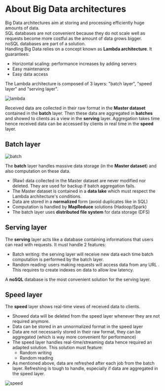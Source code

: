 # About Big Data architectures

Big Data architectures aim at storing and processing efficiently huge amounts of data.  
SQL databases are not convenient because they do not scale well as requests become more costful as the amount of data grows bigger.   
noSQL databases are part of a solution.  
Handling Big Data relies on a concept known as **Lambda architecture**. It guarantees: 
- Horizontal scaling: performance increases by adding servers
- Easy maintenance
- Easy data access

The Lambda architecture is composed of 3 layers: "batch layer",  "speed layer" and "serving layer".

![lambda](https://user.oc-static.com/upload/2017/12/14/15132725019668_lambda.jpeg)

Received data are collected in their raw format in the **Master dataset** contained in the **batch** layer. Then these data are aggregated in **batches** and showed to clients as a view in the **serving** layer. Aggregation takes time hence received data can be accessed by clients in real time in the **speed** layer.

## Batch layer 
![batch](https://user.oc-static.com/upload/2017/12/17/1513541028761_batch_layer.jpeg)

The **batch** layer handles massive data storage (in the **Master dataset**) and also computation on these data.
- (Raw) data collected in the Master dataset are never modified nor deleted. They are used for backup if batch aggregation fails.  
- The Master dataset is contained in a **data lake** which must respect the Lambda architecture's conditions.  
- Data are stored in a **normalized** form (avoid duplicates like in SQL)
- Computation is handled by **MapReduce** solutions (Hadoop/Spark)
- The batch layer uses **distributed file system** for data storage (DFS)

## Serving layer

The **serving** layer acts like a database containing informations that users can read with requests. It must handle 2 features:
- Batch writing: the serving layer will receive new data each time batch computation is performed by the batch layer.
- Random reading: users making requests will access data from any URL . This requires to create indexes on data to allow low latency.

A **noSQL** database is the most convenient solution for the serving layer.


## Speed layer

The **speed** layer shows real-time views of received data to clients. 
- Showed data will be deleted from the speed layer whenever they are not required anymore.
- Data can be stored in an unnormalized format in the speed layer
- Data are not necessarily stored in their raw format, they can be aggregated (which is way more convenient for performance)
- The speed layer handles real-time/streaming data hence required an adapted solution. This solution must feature:
	- Random writing
	- Random reading
- As mentioned above, data are refreshed after each job from the batch layer. Refreshing is tough to handle, especially if data are aggregated in the speed layer. 

![speed](https://user.oc-static.com/upload/2017/12/17/15135412365166_speed-timeline.jpeg)
